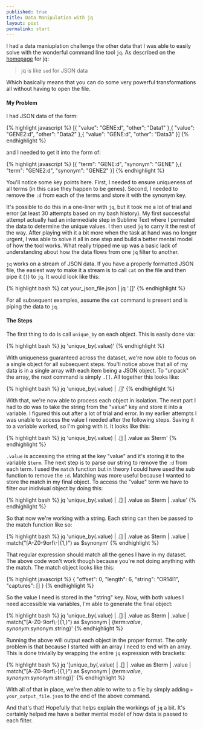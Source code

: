 ```yaml
---
published: true
title: Data Manipulation with jq
layout: post
permalink: start
---
```

I had a data maniuplation challenge the other data that I was able to easily solve with the wonderful command line tool `jq`. As described on the [homepage](https://stedolan.github.io/jq/) for jq:

> jq is like `sed` for JSON data

Which basically means that you can do some very powerful transformations all without having to open the file.

#### My Problem
I had JSON data of the form:

{% highlight javascript %}
[{
	"value": "GENE:d",
	"other": "Data1"
},{
	"value": "GENE2:d",
	"other": "Data2"
},{
	"value": "GENE:d",
	"other": "Data3"
}]
{% endhighlight %}

and I needed to get it into the form of:

{% highlight javascript %}
[{
	"term": "GENE:d",
	"synonym": "GENE"
},{
	"term": "GENE2:d",
	"synonym": "GENE2"
}]
{% endhighlight %}

You'll notice some key points here. First, I needed to ensure uniqueness of all terms (in this case they happen to be genes). Second, I needed to remove the `:d` from each of the terms and store it with the synonym key.

It's possible to do this in a one-liner with `jq`, but it took me a lot of trial and error (at least 30 attempts based on my bash history). My first successful attempt actually had an intermediate step in Sublime Text where I permuted the data to determine the unique values. I then used `jq` to carry it the rest of the way. After playing with it a bit more when the task at hand was no longer urgent, I was able to solve it all in one step and build a better mental model of how the tool works. What really tripped me up was a basic lack of understanding about how the data flows from one `jq` filter to another.

`jq` works on a stream of JSON data. If you have a properly formatted JSON file, the easiest way to make it a stream is to call `cat` on the file and then pipe it (`|`) to `jq`. It would look like this:

{% highlight bash %}
cat your_json_file.json | jq '.[]'
{% endhighlight %}

For all subsequent examples, assume the `cat` command is present and is piping the data to `jq`.

#### The Steps
The first thing to do is call `unique_by` on each object. This is easily done via:

{% highlight bash %}
jq 'unique_by(.value)'
{% endhighlight %}

With uniqueness guaranteed across the dataset, we're now able to focus on a single  object for all subsequent steps. You'll notice above that all of my data is in a single array with each item being a JSON object. To "unpack" the array, the next command is simply `.[]`. All together this looks like:

{% highlight bash %}
jq 'unique_by(.value) | .[]'
{% endhighlight %}

With that, we're now able to process each object in isolation. The next part I had to do was to take the string from the "value" key and store it into a variable. I figured this out after a lot of trial and error. In my earlier attempts I was unable to access the value I needed after the following steps. Saving it to a variable worked, so I'm going with it. It looks like this:

{% highlight bash %}
jq 'unique_by(.value) | .[] | .value as $term'
{% endhighlight %}

`.value` is accessing the string at the key "value" and it's storing it to the variable `$term`. The next step is to parse our string to remove the `:d` from each term. I used the `match` function but in theory I could have used the sub function to remove the `:d`. Matching was more useful because I wanted to store the match in my final object. To access the "value" term we have to filter our inidiviual object by doing this:

{% highlight bash %}
jq 'unique_by(.value) | .[] | .value as $term | .value'
{% endhighlight %}

So that now we're working with a string. Each string can then be passed to the match function like so:

{% highlight bash %}
jq 'unique_by(.value) | .[] | .value as $term | .value | match("[A-Z0-9orf\\-]{1,}") as $synonym'
{% endhighlight %}

That regular expression should match all the genes I have in my dataset. The above code won't work though because you're not doing anything with the match. The match object looks like this:

{% highlight javascript %}
{
  "offset": 0,
  "length": 6,
  "string": "OR14I1",
  "captures": []
}
{% endhighlight %}

So the value I need is stored in the "string" key. Now, with both values I need accessible via variables, I'm able to generate the final object:

{% highlight bash %}
jq 'unique_by(.value) | .[] | .value as $term | .value | match("[A-Z0-9orf\\-]{1,}") as $synonym | {term:$value, synonym:$synonym.string}'
{% endhighlight %}

Running the above will output each object in the proper format. The only problem is that because I started with an array I need to end with an array. This is done trivially by wrapping the entire `jq` expression with brackets:

{% highlight bash %}
jq '[unique_by(.value) | .[] | .value as $term | .value | match("[A-Z0-9orf\\-]{1,}") as $synonym | {term:$value, synonym:$synonym.string}]'
{% endhighlight %}

With all of that in place, we're then able to write to a file by simply adding `> your_output_file.json` to the end of the above command.

And that's that! Hopefully that helps explain the workings of `jq` a bit. It's certainly helped me have a better mental model of how data is passed to each filter.
